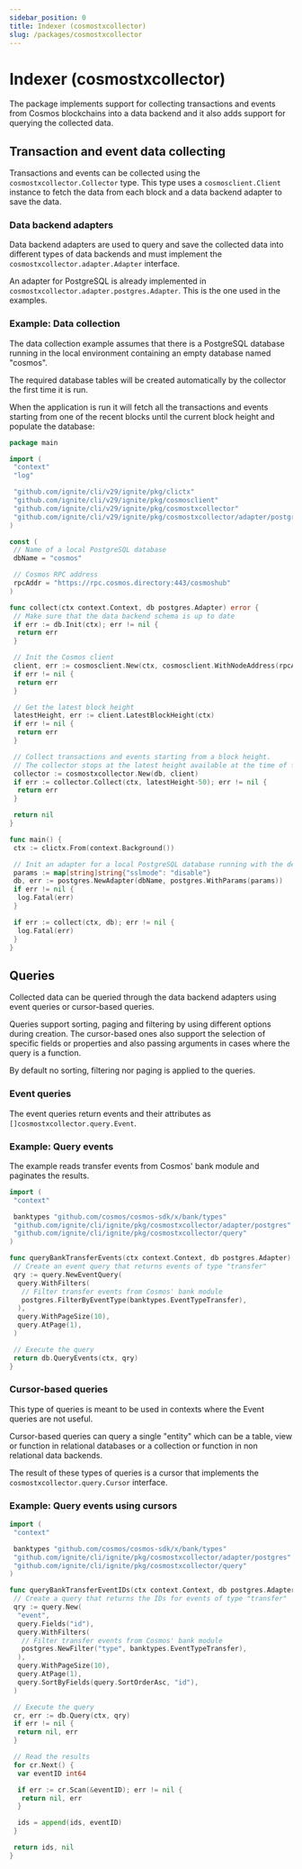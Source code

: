 ```yaml
---
sidebar_position: 0
title: Indexer (cosmostxcollector)
slug: /packages/cosmostxcollector
---
```


# Indexer (cosmostxcollector)

The package implements support for collecting transactions and events from Cosmos blockchains
into a data backend and it also adds support for querying the collected data.

## Transaction and event data collecting

Transactions and events can be collected using the `cosmostxcollector.Collector` type. This
type uses a `cosmosclient.Client` instance to fetch the data from each block and a data backend
adapter to save the data.

### Data backend adapters

Data backend adapters are used to query and save the collected data into different types of data
backends and must implement the `cosmostxcollector.adapter.Adapter` interface.

An adapter for PostgreSQL is already implemented in `cosmostxcollector.adapter.postgres.Adapter`.
This is the one used in the examples.

### Example: Data collection

The data collection example assumes that there is a PostgreSQL database running in the local
environment containing an empty database named "cosmos".

The required database tables will be created automatically by the collector the first time it is run.

When the application is run it will fetch all the transactions and events starting from one of the
recent blocks until the current block height and populate the database:

```go
package main

import (
 "context"
 "log"

 "github.com/ignite/cli/v29/ignite/pkg/clictx"
 "github.com/ignite/cli/v29/ignite/pkg/cosmosclient"
 "github.com/ignite/cli/v29/ignite/pkg/cosmostxcollector"
 "github.com/ignite/cli/v29/ignite/pkg/cosmostxcollector/adapter/postgres"
)

const (
 // Name of a local PostgreSQL database
 dbName = "cosmos"

 // Cosmos RPC address
 rpcAddr = "https://rpc.cosmos.directory:443/cosmoshub"
)

func collect(ctx context.Context, db postgres.Adapter) error {
 // Make sure that the data backend schema is up to date
 if err := db.Init(ctx); err != nil {
  return err
 }

 // Init the Cosmos client
 client, err := cosmosclient.New(ctx, cosmosclient.WithNodeAddress(rpcAddr))
 if err != nil {
  return err
 }

 // Get the latest block height
 latestHeight, err := client.LatestBlockHeight(ctx)
 if err != nil {
  return err
 }

 // Collect transactions and events starting from a block height.
 // The collector stops at the latest height available at the time of the call.
 collector := cosmostxcollector.New(db, client)
 if err := collector.Collect(ctx, latestHeight-50); err != nil {
  return err
 }

 return nil
}

func main() {
 ctx := clictx.From(context.Background())

 // Init an adapter for a local PostgreSQL database running with the default values
 params := map[string]string{"sslmode": "disable"}
 db, err := postgres.NewAdapter(dbName, postgres.WithParams(params))
 if err != nil {
  log.Fatal(err)
 }

 if err := collect(ctx, db); err != nil {
  log.Fatal(err)
 }
}
```

## Queries

Collected data can be queried through the data backend adapters using event queries or
cursor-based queries.

Queries support sorting, paging and filtering by using different options during creation.
The cursor-based ones also support the selection of specific fields or properties and also
passing arguments in cases where the query is a function.

By default no sorting, filtering nor paging is applied to the queries.

### Event queries

The event queries return events and their attributes as `[]cosmostxcollector.query.Event`.

### Example: Query events

The example reads transfer events from Cosmos' bank module and paginates the results.

```go
import (
 "context"

 banktypes "github.com/cosmos/cosmos-sdk/x/bank/types"
 "github.com/ignite/cli/ignite/pkg/cosmostxcollector/adapter/postgres"
 "github.com/ignite/cli/ignite/pkg/cosmostxcollector/query"
)

func queryBankTransferEvents(ctx context.Context, db postgres.Adapter) ([]query.Event, error) {
 // Create an event query that returns events of type "transfer"
 qry := query.NewEventQuery(
  query.WithFilters(
   // Filter transfer events from Cosmos' bank module
   postgres.FilterByEventType(banktypes.EventTypeTransfer),
  ),
  query.WithPageSize(10),
  query.AtPage(1),
 )

 // Execute the query
 return db.QueryEvents(ctx, qry)
}
```

### Cursor-based queries

This type of queries is meant to be used in contexts where the Event queries are not
useful.

Cursor-based queries can query a single "entity" which can be a table, view or function
in relational databases or a collection or function in non relational data backends.

The result of these types of queries is a cursor that implements the `cosmostxcollector.query.Cursor`
interface.

### Example: Query events using cursors

```go
import (
 "context"

 banktypes "github.com/cosmos/cosmos-sdk/x/bank/types"
 "github.com/ignite/cli/ignite/pkg/cosmostxcollector/adapter/postgres"
 "github.com/ignite/cli/ignite/pkg/cosmostxcollector/query"
)

func queryBankTransferEventIDs(ctx context.Context, db postgres.Adapter) (ids []int64, err error) {
 // Create a query that returns the IDs for events of type "transfer"
 qry := query.New(
  "event",
  query.Fields("id"),
  query.WithFilters(
   // Filter transfer events from Cosmos' bank module
   postgres.NewFilter("type", banktypes.EventTypeTransfer),
  ),
  query.WithPageSize(10),
  query.AtPage(1),
  query.SortByFields(query.SortOrderAsc, "id"),
 )

 // Execute the query
 cr, err := db.Query(ctx, qry)
 if err != nil {
  return nil, err
 }

 // Read the results
 for cr.Next() {
  var eventID int64

  if err := cr.Scan(&eventID); err != nil {
   return nil, err
  }

  ids = append(ids, eventID)
 }

 return ids, nil
}
```
